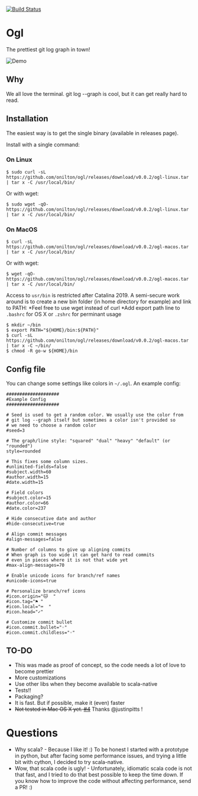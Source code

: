 [![Build Status](https://travis-ci.com/aint/ogl.svg?branch=master)](https://travis-ci.com/aint/ogl)

# Ogl

The prettiest git log graph in town!

![Demo](resources/demo.gif?raw=true "Title")

## Why

We all love the terminal. git log --graph is cool, but it can get really hard to read.

## Installation

The easiest way is to get the single binary (available in releases page).

Install with a single command:

### On Linux
```
$ sudo curl -sL https://github.com/onilton/ogl/releases/download/v0.0.2/ogl-linux.tar | tar x -C /usr/local/bin/
```

Or with wget:

```
$ sudo wget -qO- https://github.com/onilton/ogl/releases/download/v0.0.2/ogl-linux.tar | tar x -C /usr/local/bin/
```

### On MacOS
```
$ curl -sL https://github.com/onilton/ogl/releases/download/v0.0.2/ogl-macos.tar | tar x -C /usr/local/bin/
```

Or with wget:

```
$ wget -qO- https://github.com/onilton/ogl/releases/download/v0.0.2/ogl-macos.tar | tar x -C /usr/local/bin/
```

Access to `usr/bin` is restricted after Catalina 2019. A semi-secure work around is to create a new bin folder (in home directory for example) and link to PATH:
\*Feel free to use wget instead of curl
\*Add export path line to `.bashrc` for OS X or `.zshrc` for perminant usage

```
$ mkdir ~/bin
$ export PATH="${HOME}/bin:${PATH}" 
$ curl -sL https://github.com/onilton/ogl/releases/download/v0.0.2/ogl-macos.tar | tar x -C ~/bin/
$ chmod -R go-w ${HOME}/bin
```

## Config file

You can change some settings like colors in `~/.ogl`. An example config:

```
####################                                                                                                                                                     
#Example Config
#################### 

# Seed is used to get a random color. We usually use the color from
# git log --graph itself but sometimes a color isn't provided so
# we need to choose a random color
#seed=3

# The graph/line style: "squared" "dual" "heavy" "default" (or "rounded")
style=rounded

# This fixes some column sizes. 
#unlimited-fields=false 
#subject.width=60
#author.width=15
#date.width=15

# Field colors
#subject.color=15
#author.color=66
#date.color=237

# Hide consecutive date and author
#hide-consecutive=true

# Align commit messages
#align-messages=false

# Number of columns to give up aligning commits
# When graph is too wide it can get hard to read commits
# even in pieces where it is not that wide yet
#max-align-messages=70

# Enable unicode icons for branch/ref names
#unicode-icons=true

# Personalize branch/ref icons
#icon.origin="🐱  "
#icon.tag="⚑ "
#icon.local="⌨  "
#icon.head="✓"

# Customize commit bullet 
#icon.commit.bullet="◦"
#icon.commit.childless="◦"
```

## TO-DO

* This was made as proof of concept, so the code needs a lot of love to become prettier
* More customizations
* Use other libs when they become available to scala-native
* Tests!!
* Packaging?
* It is fast. But if possible, make it (even) faster
* ~~Not tested in Mac OS X yet. [#4](https://github.com/onilton/ogl/issues/4)~~ Thanks @justinpitts ! 

# Questions

* Why scala? - Because I like it! :) To be honest I started with a prototype in python, but after facing some performance issues, and trying a little bit with cython, I decided to try scala-native.
* Wow, that scala code is ugly! - Unfortunately, idiomatic scala code is not that fast, and I tried to do that best possible to keep the time down. If you know how to improve the code without affecting performance, send a PR! :)
